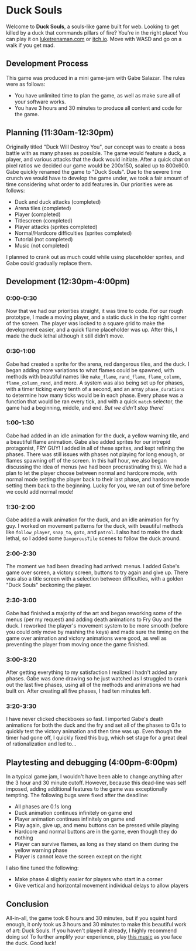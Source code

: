 # Duck Souls
Welcome to **Duck Souls**, a souls-like game built for web. Looking to get killed by a duck that commands pillars of fire? You're in the right place! You can play it on [luketrenaman.com](https://luketrenaman.com/ducksouls) or [itch.io](luketrenaman.itch.io/ducksouls). Move with WASD and go on a walk if you get mad.
## Development Process
This game was produced in a mini game-jam with Gabe Salazar. The rules were as follows:

 - You have unlimited time to plan the game, as well as make sure all of your software works.
 - You have 3 hours and 30 minutes to produce all content and code for the game.
 ## Planning (11:30am-12:30pm)
 Originally titled "Duck Will Destroy You", our concept was to create a boss battle with as many phases as possible. The game would feature a duck, a player, and various attacks that the duck would initiate. After a quick chat on pixel ratios we decided our game would be 200x150, scaled up to 800x600. Gabe quickly renamed the game to "Duck Souls".
 Due to the severe time crunch we would have to develop the game under, we took a fair amount of time considering what order to add features in. Our priorities were as follows:
 
 - Duck and duck attacks (completed)
 - Arena tiles (completed)
 - Player (completed)
 - Titlescreen (completed)
 - Player attacks (sprites completed)
 - Normal/Hardcore difficulties (sprites completed)
 - Tutorial (not completed)
 - Music (not completed)

I planned to crank out as much could while using placeholder sprites, and Gabe could gradually replace them.
## Development (12:30pm-4:00pm)
### 0:00-0:30
Now that we had our priorities straight, it was time to code. For our rough prototype, I made a moving player, and a static duck in the top right corner of the screen. The player was locked to a square grid to make the development easier, and a quick flame placeholder was up. After this, I made the duck lethal although it still didn't move.
### 0:30-1:00
Gabe had created a sprite for the arena, red dangerous tiles, and the duck. I began adding more variations to what flames could be spawned, with methods with beautiful names like `make_flame`, `rand_flame`, `flame_column`, `flame_column_rand`, and more. A system was also being set up for phases, with a timer ticking every tenth of a second, and an array `phase_durations` to determine how many ticks would be in each phase. Every phase was a function that would be ran every tick, and with a quick `match` selector, the game had a beginning, middle, and end. *But we didn't stop there!*
### 1:00-1:30
Gabe had added in an idle animation for the duck, a yellow warning tile, and a beautiful flame animation. Gabe also added sprites for our intrepid protagonist, FRY GUY! I added in all of these sprites, and kept refining the phases. There was still issues with phases not playing for long enough, or flames spawning off of the screen. In this half hour, we also began discussing the idea of menus (we had been procrastinating this). We had a plan to let the player choose between normal and hardcore mode, with normal mode setting the player back to their last phase, and hardcore mode setting them back to the beginning. Lucky for you, we ran out of time before we could add normal mode!
### 1:30-2:00
Gabe added a walk animation for the duck, and an idle animation for fry guy. I worked on   movement patterns for the duck, with beautiful methods like `follow_player`, `snap_to`, `goto`, and `patrol`. I also had to make the duck lethal, so I added some `DangerousTile` scenes to follow the duck around.
### 2:00-2:30
The moment we had been dreading had arrived: menus. I added Gabe's game over screen, a victory screen, buttons to try again and give up. There was also a title screen with a selection between difficulties, with a golden "Duck Souls" beckoning the player.
### 2:30-3:00
Gabe had finished a majority of the art and began reworking some of the menus (per my request) and adding death animations to Fry Guy and the duck. I reworked the player's movement system to be more smooth (before you could only move by mashing the keys) and made sure the timing on the game over animation and victory animations were good, as well as preventing the player from moving once the game finished.
### 3:00-3:20
After getting everything to my satisfaction I realized I hadn't added any phases. Gabe was done drawing so he just watched as I struggled to crank out the last five phases, using all of the methods and animations we had built on. After creating all five phases, I had ten minutes left.
### 3:20-3:30
I have never clicked checkboxes so fast. I imported Gabe's death animations for both the duck and the fry and set all of the phases to 0.1s to quickly test the victory animation and then time was up. Even though the timer had gone off, I quickly fixed this bug, which set stage for a great deal of rationalization and led to...
## Playtesting and debugging (4:00pm-6:00pm)
In a typical game jam, I wouldn't have been able to change anything after the 3 hour and 30 minute cutoff. However, because this dead-line was self imposed, adding additional features to the game was exceptionally tempting. The following bugs were fixed after the deadline:

 - All phases are 0.1s long
 - Duck animation continues infinitely on game end
 - Player animation continues infinitely on game end
 - Play again, give up, and menu buttons can be pressed while playing
 - Hardcore and normal buttons are in the game, even though they do nothing
 - Player can survive flames, as long as they stand on them during the yellow warning phase
 - Player is cannot leave the screen except on the right

I also fine tuned the following:

 - Make phase 4 slightly easier for players who start in a corner
 - Give vertical and horizontal movement individual delays to allow players 

## Conclusion
All-in-all, the game took 6 hours and 30 minutes, but if you squint hard enough, it only took us 3 hours and 30 minutes to make this beautiful work of art: Duck Souls. If you haven't played it already, I highly recommend doing so! To further amplify your experience, play [this music](https://www.youtube.com/watch?v=Z9dNrmGD7mU) as you face the duck. Good luck!
